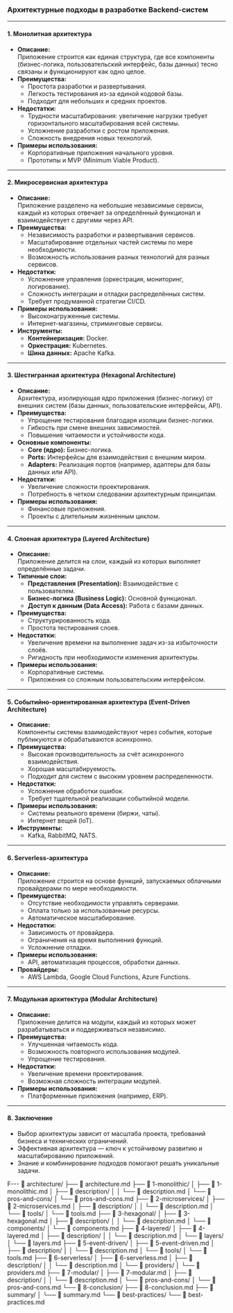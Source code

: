 ### **Архитектурные подходы в разработке Backend-систем**

---

#### 1. **Монолитная архитектура**
- **Описание:**  
  Приложение строится как единая структура, где все компоненты (бизнес-логика, пользовательский интерфейс, базы данных) тесно связаны и функционируют как одно целое.  
- **Преимущества:**  
  - Простота разработки и развертывания.  
  - Легкость тестирования из-за единой кодовой базы.  
  - Подходит для небольших и средних проектов.  
- **Недостатки:**  
  - Трудности масштабирования: увеличение нагрузки требует горизонтального масштабирования всей системы.  
  - Усложнение разработки с ростом приложения.  
  - Сложность внедрения новых технологий.  
- **Примеры использования:**  
  - Корпоративные приложения начального уровня.  
  - Прототипы и MVP (Minimum Viable Product).

---

#### 2. **Микросервисная архитектура**
- **Описание:**  
  Приложение разделено на небольшие независимые сервисы, каждый из которых отвечает за определённый функционал и взаимодействует с другими через API.  
- **Преимущества:**  
  - Независимость разработки и развертывания сервисов.  
  - Масштабирование отдельных частей системы по мере необходимости.  
  - Возможность использования разных технологий для разных сервисов.  
- **Недостатки:**  
  - Усложнение управления (оркестрация, мониторинг, логирование).  
  - Сложность интеграции и отладки распределённых систем.  
  - Требует продуманной стратегии CI/CD.  
- **Примеры использования:**  
  - Высоконагруженные системы.  
  - Интернет-магазины, стриминговые сервисы.  
- **Инструменты:**  
  - **Контейнеризация:** Docker.  
  - **Оркестрация:** Kubernetes.  
  - **Шина данных:** Apache Kafka.

---

#### 3. **Шестигранная архитектура (Hexagonal Architecture)**  
- **Описание:**  
  Архитектура, изолирующая ядро приложения (бизнес-логику) от внешних систем (базы данных, пользовательские интерфейсы, API).  
- **Преимущества:**  
  - Упрощение тестирования благодаря изоляции бизнес-логики.  
  - Гибкость при смене внешних зависимостей.  
  - Повышение читаемости и устойчивости кода.  
- **Основные компоненты:**  
  - **Core (ядро):** Бизнес-логика.  
  - **Ports:** Интерфейсы для взаимодействия с внешним миром.  
  - **Adapters:** Реализация портов (например, адаптеры для базы данных или API).  
- **Недостатки:**  
  - Увеличение сложности проектирования.  
  - Потребность в четком следовании архитектурным принципам.  
- **Примеры использования:**  
  - Финансовые приложения.  
  - Проекты с длительным жизненным циклом.

---

#### 4. **Слоеная архитектура (Layered Architecture)**  
- **Описание:**  
  Приложение делится на слои, каждый из которых выполняет определённые задачи.  
- **Типичные слои:**  
  - **Представления (Presentation):** Взаимодействие с пользователем.  
  - **Бизнес-логика (Business Logic):** Основной функционал.  
  - **Доступ к данным (Data Access):** Работа с базами данных.  
- **Преимущества:**  
  - Структурированность кода.  
  - Простота тестирования слоев.  
- **Недостатки:**  
  - Увеличение времени на выполнение задач из-за избыточности слоёв.  
  - Ригидность при необходимости изменения архитектуры.  
- **Примеры использования:**  
  - Корпоративные системы.  
  - Приложения со сложным пользовательским интерфейсом.

---

#### 5. **Событийно-ориентированная архитектура (Event-Driven Architecture)**  
- **Описание:**  
  Компоненты системы взаимодействуют через события, которые публикуются и обрабатываются асинхронно.  
- **Преимущества:**  
  - Высокая производительность за счёт асинхронного взаимодействия.  
  - Хорошая масштабируемость.  
  - Подходит для систем с высоким уровнем распределенности.  
- **Недостатки:**  
  - Усложнение обработки ошибок.  
  - Требует тщательной реализации событийной модели.  
- **Примеры использования:**  
  - Системы реального времени (биржи, чаты).  
  - Интернет вещей (IoT).  
- **Инструменты:**  
  - Kafka, RabbitMQ, NATS.

---

#### 6. **Serverless-архитектура**
- **Описание:**  
  Приложение строится на основе функций, запускаемых облачными провайдерами по мере необходимости.  
- **Преимущества:**  
  - Отсутствие необходимости управлять серверами.  
  - Оплата только за использованные ресурсы.  
  - Автоматическое масштабирование.  
- **Недостатки:**  
  - Зависимость от провайдера.  
  - Ограничения на время выполнения функций.  
  - Усложнение отладки.  
- **Примеры использования:**  
  - API, автоматизация процессов, обработки данных.  
- **Провайдеры:**  
  - AWS Lambda, Google Cloud Functions, Azure Functions.

---

#### 7. **Модульная архитектура (Modular Architecture)**  
- **Описание:**  
  Приложение делится на модули, каждый из которых может разрабатываться и поддерживаться независимо.  
- **Преимущества:**  
  - Улучшенная читаемость кода.  
  - Возможность повторного использования модулей.  
  - Упрощение тестирования.  
- **Недостатки:**  
  - Увеличение времени проектирования.  
  - Возможная сложность интеграции модулей.  
- **Примеры использования:**  
  - Платформенные приложения (например, ERP).  

---

#### 8. **Заключение**
- Выбор архитектуры зависит от масштаба проекта, требований бизнеса и технических ограничений.  
- Эффективная архитектура — ключ к устойчивому развитию и масштабированию приложений.  
- Знание и комбинирование подходов помогают решать уникальные задачи.

F---
📁 architecture/
├── 📄 architecture.md
├── 📁 1-monolithic/
│   ├── 📄 1-monolithic.md
│   ├── 📁 description/
│   │   └── 📄 description.md
│   └── 📁 pros-and-cons/
│       └── 📄 pros-and-cons.md
├── 📁 2-microservices/
│   ├── 📄 2-microservices.md
│   ├── 📁 description/
│   │   └── 📄 description.md
│   └── 📁 tools/
│       └── 📄 tools.md
├── 📁 3-hexagonal/
│   ├── 📄 3-hexagonal.md
│   ├── 📁 description/
│   │   └── 📄 description.md
│   └── 📁 components/
│       └── 📄 components.md
├── 📁 4-layered/
│   ├── 📄 4-layered.md
│   ├── 📁 description/
│   │   └── 📄 description.md
│   └── 📁 layers/
│       └── 📄 layers.md
├── 📁 5-event-driven/
│   ├── 📄 5-event-driven.md
│   ├── 📁 description/
│   │   └── 📄 description.md
│   └── 📁 tools/
│       └── 📄 tools.md
├── 📁 6-serverless/
│   ├── 📄 6-serverless.md
│   ├── 📁 description/
│   │   └── 📄 description.md
│   └── 📁 providers/
│       └── 📄 providers.md
├── 📁 7-modular/
│   ├── 📄 7-modular.md
│   ├── 📁 description/
│   │   └── 📄 description.md
│   └── 📁 pros-and-cons/
│       └── 📄 pros-and-cons.md
└── 📁 8-conclusion/
    ├── 📄 8-conclusion.md
    ├── 📁 summary/
    │   └── 📄 summary.md
    └── 📁 best-practices/
        └── 📄 best-practices.md